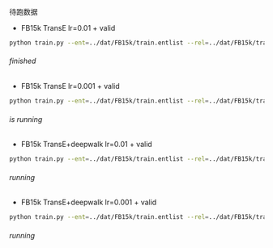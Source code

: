 待跑数据

- FB15k TransE lr=0.01 + valid

````bash
python train.py --ent=../dat/FB15k/train.entlist --rel=../dat/FB15k/train.rellist --train=../dat/FB15k/freebase_mtr100_mte100-train.txt --filtered --graphall=../dat/FB15k/whole.txt --valid=../dat/FB15k/freebase_mtr100_mte100-valid.txt --dim=64 --method=transe --lr=0.01 --method=transe --opt=sgd --log=transe_fb_valid_lr01 --mode=pairwise --margin=1 --save_step=10
````

###### finished



- FB15k TransE lr=0.001 + valid

````bash
python train.py --ent=../dat/FB15k/train.entlist --rel=../dat/FB15k/train.rellist --train=../dat/FB15k/freebase_mtr100_mte100-train.txt --filtered --graphall=../dat/FB15k/whole.txt --valid=../dat/FB15k/freebase_mtr100_mte100-valid.txt --dim=64 --method=transe --lr=0.001 --method=transe --opt=sgd --log=transe_fb_valid_lr001 --mode=pairwise --margin=1 --save_step=10
````

###### is running



- FB15k TransE+deepwalk lr=0.01 + valid

```bash
python train.py --ent=../dat/FB15k/train.entlist --rel=../dat/FB15k/train.rellist --train=../dat/FB15k/freebase_mtr100_mte100-train.txt --filtered --graphall=../dat/FB15k/whole.txt --valid=../dat/FB15k/freebase_mtr100_mte100-valid.txt --dim=64 --method=transe_set --lr=0.01 --method=transe_set --opt=sgd --log=deep_transe_fb_valid_lr01 --mode=pairwise --margin=1 --save_step=10
```

###### running



- FB15k TransE+deepwalk lr=0.001 + valid

```bash
python train.py --ent=../dat/FB15k/train.entlist --rel=../dat/FB15k/train.rellist --train=../dat/FB15k/freebase_mtr100_mte100-train.txt --filtered --graphall=../dat/FB15k/whole.txt --valid=../dat/FB15k/freebase_mtr100_mte100-valid.txt --dim=64 --method=transe_set --lr=0.001 --method=transe_set --opt=sgd --log=deep_transe_fb_valid_lr001 --mode=pairwise --margin=1 --save_step=10
```

###### running

